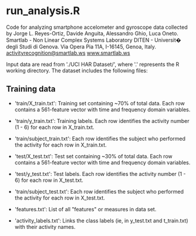 # run_analysis.R

Code for analyzing smartphone accelometer and gyroscope data collected by
Jorge L. Reyes-Ortiz, Davide Anguita, Alessandro Ghio, Luca Oneto.
Smartlab - Non Linear Complex Systems Laboratory
DITEN - Universit� degli Studi di Genova.
Via Opera Pia 11A, I-16145, Genoa, Italy.
activityrecognition@smartlab.ws
www.smartlab.ws

Input data are read from './UCI HAR Dataset/', where '.' represents
the R working directory. The dataset includes the following files:

## Training data
- 'train/X_train.txt': Training set containing ~70% of total data. Each row contains a 561-feature vector with time and frequency domain variables.
- 'train/y_train.txt': Training labels. Each row identifies the activity number (1 - 6) for each row in X_train.txt.
- 'train/subject_train.txt': Each row identifies the subject who performed the activity for each row in X_train.txt.

- 'test/X_test.txt': Test set containing ~30% of total data. Each row contains a 561-feature vector with time and frequency domain variables.
- 'test/y_test.txt': Test labels. Each row identifies the activity number (1 - 6) for each row in X_test.txt.
- 'train/subject_test.txt': Each row identifies the subject who performed the activity for each row in X_test.txt.

- 'features.txt': List of all "features" or measures in data set.

- 'activity_labels.txt': Links the class labels (ie, in y_test.txt and t_train.txt) with their activity names.


